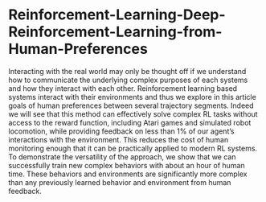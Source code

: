 # Reinforcement-Learning-Deep-Reinforcement-Learning-from-Human-Preferences
Interacting with the real world may only be thought off if we understand how to communicate the underlying complex purposes of each systems and how they interact with each other. Reinforcement learning based systems interact with their environments and thus we explore in this article goals of human preferences between several trajectory segments.         Indeed we will see that this method can effectively solve complex RL tasks without access to the reward function, including Atari games and simulated robot locomotion, while providing feedback on less than $1\%$ of our agent’s interactions with the environment. This reduces the cost of human monitoring enough that it can be practically applied to modern RL systems. To demonstrate the versatility of the approach, we show that we can successfully train new complex  behaviors with about an hour of human time. These behaviors and environments are significantly more complex than any  previously learned behavior and environment from human feedback.
